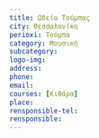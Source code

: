 ```yaml
---
title: Ωδείο Τούμπας
city: Θεσσαλονίκη
perioxi: Τούμπα
category: Μουσική
subcategory: 
logo-img: 
address: 
phone: 
email: 
courses: [Κιθάρα]
place: 
rensponsible-tel: 
rensponsible: 
---
```








